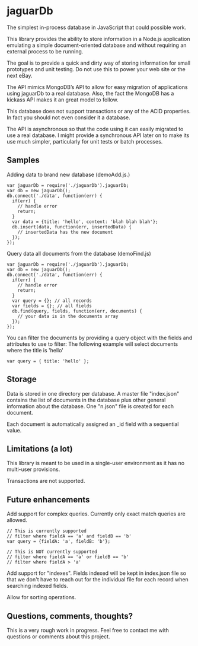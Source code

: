 jaguarDb
================
The simplest in-process database in JavaScript that could possible work. 

This library provides the ability to store information in a Node.js application emulating a simple document-oriented database and without requiring an external process to be running.

The goal is to provide a quick and dirty way of storing information for small prototypes and unit testing. Do not use this to power your web site or the next eBay.

The API mimics MongoDB’s API to allow for easy migration of applications using jaguarDb to a real database. Also, the fact the MongoDB has a kickass API makes it an great model to follow.

This database does not support transactions or any of the ACID properties. In fact you should not even consider it a database. 

The API is asynchronous so that the code using it can easily migrated to use a real database. I might provide a synchronous API later on to make its use much simpler, particularly for unit tests or batch processes.


Samples
------------
Adding data to brand new database (demoAdd.js.) 

    var jaguarDb = require('./jaguarDb').jaguarDb;
    var db = new jaguarDb();
    db.connect('./data', function(err) {
      if(err) {
        // handle error
        return;
      }
      var data = {title: 'hello', content: 'blah blah blah'};
      db.insert(data, function(err, insertedData) {
        // insertedData has the new document
      });
    });


Query data all documents from the database (demoFind.js)

    var jaguarDb = require('./jaguarDb').jaguarDb;
    var db = new jaguarDb();
    db.connect('./data', function(err) {
      if(err) {
        // handle error
        return;
      }
      var query = {}; // all records
      var fields = {}; // all fields
      db.find(query, fields, function(err, documents) {
        // your data is in the documents array
      });
    });

You can filter the documents by providing a query object with the fields and attributes to use to filter: The following example will select documents where the title is 'hello'

    var query = { title: 'hello' };


Storage
-------
Data is stored in one directory per database. A master file "index.json" contains the list of documents in the database plus other general information about the database. One "n.json" file is created for each document.

Each document is automatically assigned an _id field with a sequential value. 


Limitations (a lot)
-------------------
This library is meant to be used in a single-user environment as it has no multi-user provisions. 

Transactions are not supported.


Future enhancements
-------------------
Add support for complex queries. Currently only exact match queries are allowed.

    // This is currently supported
    // filter where fieldA == 'a' and fieldB == 'b'
    var query = {fieldA: 'a', fieldB: 'b'};

    // This is NOT currently supported
    // filter where fieldA == 'a' or fieldB == 'b'
    // filter where fieldA > 'a'


Add support for "indexes". Fields indexed will be kept in index.json file so that we don't have to reach out for the individual file for each record when searching indexed fields.  

Allow for sorting operations.


Questions, comments, thoughts?
------------------------------
This is a very rough work in progress. Feel free to contact me with 
questions or comments about this project.

